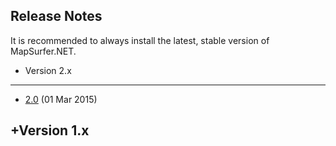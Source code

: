 ## Release Notes ##

It is recommended to always install the latest, stable version of MapSurfer.NET. 

+ Version 2.x
-----------------


* [2.0](/release_notes/v2.0.md)  (01 Mar 2015)


+Version 1.x
-----------------
